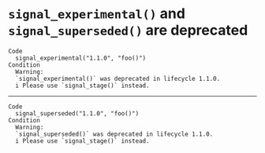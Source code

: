 # `signal_experimental()` and `signal_superseded()` are deprecated

    Code
      signal_experimental("1.1.0", "foo()")
    Condition
      Warning:
      `signal_experimental()` was deprecated in lifecycle 1.1.0.
      i Please use `signal_stage()` instead.

---

    Code
      signal_superseded("1.1.0", "foo()")
    Condition
      Warning:
      `signal_superseded()` was deprecated in lifecycle 1.1.0.
      i Please use `signal_stage()` instead.

